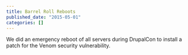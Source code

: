 ```yaml
---
title: Barrel Roll Reboots
published_date: "2015-05-01"
categories: []
---
```

We did an emergency reboot of all servers during DrupalCon to install a patch for the Venom security vulnerability.
